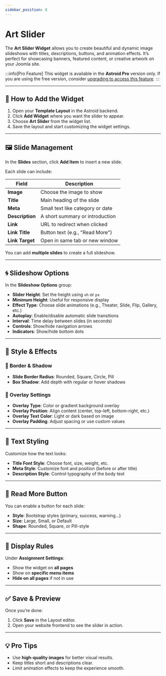 ```yaml
---
sidebar_position: 8
---
```


# Art Slider

The **Art Slider Widget** allows you to create beautiful and dynamic image slideshows with titles, descriptions, buttons, and animation effects. It’s perfect for showcasing banners, featured content, or creative artwork on your Joomla site.

:::info[Pro Feature]
This widget is available in the **Astroid Pro** version only. If you are using the free version, consider [upgrading to access this feature](https://astroidframe.work/pricing).
:::

---

## 🚀 How to Add the Widget

1. Open your **Template Layout** in the Astroid backend.
2. Click **Add Widget** where you want the slider to appear.
3. Choose **Art Slider** from the widget list.
4. Save the layout and start customizing the widget settings.

---

## 🖼 Slide Management

In the **Slides** section, click **Add Item** to insert a new slide.

Each slide can include:

| Field         | Description                           |
|--------------|---------------------------------------|
| **Image**     | Choose the image to show              |
| **Title**     | Main heading of the slide             |
| **Meta**      | Small text like category or date      |
| **Description** | A short summary or introduction     |
| **Link**      | URL to redirect when clicked          |
| **Link Title**| Button text (e.g., "Read More")       |
| **Link Target**| Open in same tab or new window       |

You can add **multiple slides** to create a full slideshow.

---

## 🌀 Slideshow Options

In the **Slideshow Options** group:

- **Slider Height**: Set the height using `vh` or `px`
- **Minimum Height**: Useful for responsive display
- **Effect Type**: Choose slide animations (e.g., Theater, Slide, Flip, Gallery, etc.)
- **Autoplay**: Enable/disable automatic slide transitions
- **Interval**: Time delay between slides (in seconds)
- **Controls**: Show/hide navigation arrows
- **Indicators**: Show/hide bottom dots

---

## 🧩 Style & Effects

### 🔘 Border & Shadow

- **Slide Border Radius**: Rounded, Square, Circle, Pill
- **Box Shadow**: Add depth with regular or hover shadows

### 🎨 Overlay Settings

- **Overlay Type**: Color or gradient background overlay
- **Overlay Position**: Align content (center, top-left, bottom-right, etc.)
- **Overlay Text Color**: Light or dark based on image
- **Overlay Padding**: Adjust spacing or use custom values

---

## 📝 Text Styling

Customize how the text looks:

- **Title Font Style**: Choose font, size, weight, etc.
- **Meta Style**: Customize font and position (before or after title)
- **Description Style**: Control typography of the body text

---

## 🔗 Read More Button

You can enable a button for each slide:

- **Style**: Bootstrap styles (primary, success, warning…)
- **Size**: Large, Small, or Default
- **Shape**: Rounded, Square, or Pill-style

---

## 📍 Display Rules

Under **Assignment Settings**:

- Show the widget on **all pages**
- Show on **specific menu items**
- **Hide on all pages** if not in use

---

## ✅ Save & Preview

Once you’re done:

1. Click **Save** in the Layout editor.
2. Open your website frontend to see the slider in action.

---

## 💡 Pro Tips

- Use **high-quality images** for better visual results.
- Keep titles short and descriptions clear.
- Limit animation effects to keep the experience smooth.